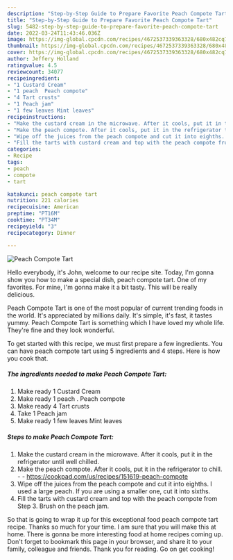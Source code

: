 ```yaml
---
description: "Step-by-Step Guide to Prepare Favorite Peach Compote Tart"
title: "Step-by-Step Guide to Prepare Favorite Peach Compote Tart"
slug: 5482-step-by-step-guide-to-prepare-favorite-peach-compote-tart
date: 2022-03-24T11:43:46.036Z
image: https://img-global.cpcdn.com/recipes/4672537339363328/680x482cq70/peach-compote-tart-recipe-main-photo.jpg
thumbnail: https://img-global.cpcdn.com/recipes/4672537339363328/680x482cq70/peach-compote-tart-recipe-main-photo.jpg
cover: https://img-global.cpcdn.com/recipes/4672537339363328/680x482cq70/peach-compote-tart-recipe-main-photo.jpg
author: Jeffery Holland
ratingvalue: 4.5
reviewcount: 34077
recipeingredient:
- "1 Custard Cream"
- "1 peach  Peach compote"
- "4 Tart crusts"
- "1 Peach jam"
- "1 few leaves Mint leaves"
recipeinstructions:
- "Make the custard cream in the microwave. After it cools, put it in the refrigerator until well chilled."
- "Make the peach compote. After it cools, put it in the refrigerator to chill.  https://cookpad.com/us/recipes/151619-peach-compote"
- "Wipe off the juices from the peach compote and cut it into eighths. I used a large peach. If you are using a smaller one, cut it into sixths."
- "Fill the tarts with custard cream and top with the peach compote from Step 3. Brush on the peach jam."
categories:
- Recipe
tags:
- peach
- compote
- tart

katakunci: peach compote tart 
nutrition: 221 calories
recipecuisine: American
preptime: "PT16M"
cooktime: "PT34M"
recipeyield: "3"
recipecategory: Dinner

---
```



![Peach Compote Tart](https://img-global.cpcdn.com/recipes/4672537339363328/680x482cq70/peach-compote-tart-recipe-main-photo.jpg)

Hello everybody, it's John, welcome to our recipe site. Today, I'm gonna show you how to make a special dish, peach compote tart. One of my favorites. For mine, I'm gonna make it a bit tasty. This will be really delicious.



Peach Compote Tart is one of the most popular of current trending foods in the world. It's appreciated by millions daily. It's simple, it's fast, it tastes yummy. Peach Compote Tart is something which I have loved my whole life. They're fine and they look wonderful.


To get started with this recipe, we must first prepare a few ingredients. You can have peach compote tart using 5 ingredients and 4 steps. Here is how you cook that.

<!--inarticleads1-->

##### The ingredients needed to make Peach Compote Tart:

1. Make ready 1 Custard Cream
1. Make ready 1 peach . Peach compote
1. Make ready 4 Tart crusts
1. Take 1 Peach jam
1. Make ready 1 few leaves Mint leaves




<!--inarticleads2-->

##### Steps to make Peach Compote Tart:

1. Make the custard cream in the microwave. After it cools, put it in the refrigerator until well chilled.
1. Make the peach compote. After it cools, put it in the refrigerator to chill. -  - https://cookpad.com/us/recipes/151619-peach-compote
1. Wipe off the juices from the peach compote and cut it into eighths. I used a large peach. If you are using a smaller one, cut it into sixths.
1. Fill the tarts with custard cream and top with the peach compote from Step 3. Brush on the peach jam.




So that is going to wrap it up for this exceptional food peach compote tart recipe. Thanks so much for your time. I am sure that you will make this at home. There is gonna be more interesting food at home recipes coming up. Don't forget to bookmark this page in your browser, and share it to your family, colleague and friends. Thank you for reading. Go on get cooking!
